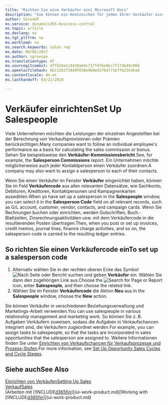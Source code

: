 ```yaml
---
title: "Richten Sie eine Verkäufer ein| Microsoft Docs"
description: "Sie können ein Kennzeichen für jeden Ihrer Verkäufer einrichten, damit Sie eine Einzelleistung verfolgen oder einen Kontakt zuordnen können."
author: SorenGP
ms.service: dynamics365-business-central
ms.topic: article
ms.devlang: na
ms.tgt_pltfrm: na
ms.workload: na
ms.search.keywords: sales rep
ms.date: 09/08/2017
ms.author: sgroespe
ms.translationtype: HT
ms.sourcegitcommit: d7fb34e1c9428a64c71ff47be8bcff174649c00d
ms.openlocfilehash: 0b11362f3440f030e960e6576d771bff62343ba0
ms.contentlocale: de-at
ms.lasthandoff: 03/22/2018

---
```

# <a name="set-up-salespeople"></a><span data-ttu-id="45d1d-103">Verkäufer einrichten</span><span class="sxs-lookup"><span data-stu-id="45d1d-103">Set Up Salespeople</span></span>
<span data-ttu-id="45d1d-104">Viele Unternehmen möchten die Leistungen der einzelnen Angestellten bei der Berechnung von Verkaufsprovisionen oder Prämien berücksichtigen.</span><span class="sxs-lookup"><span data-stu-id="45d1d-104">Many companies want to follow an individual employee's performance as a basis for calculating the sales commission or bonus.</span></span> <span data-ttu-id="45d1d-105">Sehen Sie beispielsweise den **Verkäufer-Kommissionsbericht**.</span><span class="sxs-lookup"><span data-stu-id="45d1d-105">See, for example, the **Salesperson Commissions** report.</span></span> <span data-ttu-id="45d1d-106">Ein Unternehmen möchte möglicherweise auch jeder Kontaktperson einen Verkäufer zuordnen.</span><span class="sxs-lookup"><span data-stu-id="45d1d-106">A company may also want to assign a salesperson to each of their contacts.</span></span>

<span data-ttu-id="45d1d-107">Wenn Sie einen Verkäufer im Fenster **Verkäufer** eingerichtet haben, können Sie im Feld **Verkäufercode** aus allen relevanten Datensätze, wie Sachkonto, Debitoren, Kreditoren, Kontaktpersonen und Kampagnenkarten auswählen.</span><span class="sxs-lookup"><span data-stu-id="45d1d-107">When yo have set up a salesperson in the **Salespeople** window, you can select it in the **Salesperson Code** field on all relevant records, such as G/L account, customer, vendor, contacts, and campaign cards.</span></span> <span data-ttu-id="45d1d-108">Wenn Sie Rechnungen buchen oder einrichten, werden Gutschriften, Buch.-Blattzeilen, Zinsrechnungsaktivitäten usw. mit dem Verkäufercode in die resultierenden Posten übertragen.</span><span class="sxs-lookup"><span data-stu-id="45d1d-108">Then, when you post or set up invoices, credit memos, journal lines, finance charge activities, and so on, the salesperson code is carried to the resulting ledger entries.</span></span>

## <a name="to-set-up-a-salesperson-code"></a><span data-ttu-id="45d1d-109">So richten Sie einen Verkäufercode ein</span><span class="sxs-lookup"><span data-stu-id="45d1d-109">To set up a salesperson code</span></span>
1. <span data-ttu-id="45d1d-110">Alternativ wählen Sie in der rechten oberen Ecke das Symbol ![Nach Seite oder Bericht suchen](media/ui-search/search_small.png "Nach Seite oder Bericht suchen") und geben **Verkäufer** ein. Wählen Sie dann den zugehörigen Link aus.</span><span class="sxs-lookup"><span data-stu-id="45d1d-110">Choose the ![Search for Page or Report](media/ui-search/search_small.png "Search for Page or Report icon") icon, enter **Salespeople**, and then choose the related link.</span></span>
2. <span data-ttu-id="45d1d-111">Wählen Sie im Fenster **Verkäufercode** die Aktion **Neu** aus.</span><span class="sxs-lookup"><span data-stu-id="45d1d-111">In the **Salespeople** window, choose the **New** action.</span></span>

<span data-ttu-id="45d1d-112">Sie können Verkäufer in verschiedenen Beziehungsverwaltung und Marketings-Arbeit verwenden.</span><span class="sxs-lookup"><span data-stu-id="45d1d-112">You can use salespeople in various relationship management and marketing work.</span></span> <span data-ttu-id="45d1d-113">So können Sie z. B. Aufgaben Verkäufern zuweisen, sodass die Aufgaben in Verkaufschancen integriert sind, die Verkäufern zugeordnet werden.</span><span class="sxs-lookup"><span data-stu-id="45d1d-113">For example, you can assign tasks to salespeople, so that the tasks are incorporated in sales opportunities that the salesperson are assigned to.</span></span> <span data-ttu-id="45d1d-114">Weitere Informationen finden Sie unter [Einrichten von Verkaufschancen für Verkaufsprozesse und Prozess-Stufen](marketing-how-setup-opportunity-sales-cycles-stages.md).</span><span class="sxs-lookup"><span data-stu-id="45d1d-114">For more information, see [Set Up Opportunity Sales Cycles and Cycle Stages](marketing-how-setup-opportunity-sales-cycles-stages.md).</span></span>

## <a name="see-also"></a><span data-ttu-id="45d1d-115">Siehe auch</span><span class="sxs-lookup"><span data-stu-id="45d1d-115">See Also</span></span>
[<span data-ttu-id="45d1d-116">Einrichten von Verkäufen</span><span class="sxs-lookup"><span data-stu-id="45d1d-116">Setting Up Sales</span></span>](sales-setup-sales.md)  
[<span data-ttu-id="45d1d-117">Verkauf</span><span class="sxs-lookup"><span data-stu-id="45d1d-117">Sales</span></span>](sales-manage-sales.md)  
<span data-ttu-id="45d1d-118">[Arbeiten mit [!INCLUDE[d365fin](includes/d365fin_md.md)]](ui-work-product.md)</span><span class="sxs-lookup"><span data-stu-id="45d1d-118">[Working with [!INCLUDE[d365fin](includes/d365fin_md.md)]](ui-work-product.md)</span></span>  

